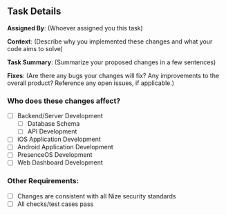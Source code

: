 ## Task Details

**Assigned By**: (Whoever assigned you this task)

**Context**: (Describe why you implemented these changes and what your code aims to solve)

**Task Summary**: (Summarize your proposed changes in a few sentences)

**Fixes**: (Are there any bugs your changes will fix? Any improvements to the overall product? Reference any open issues, if applicable.)

### Who does these changes affect?

- [ ] Backend/Server Development
  - [ ] Database Schema
  - [ ] API Development
- [ ] iOS Application Development
- [ ] Android Application Development
- [ ] PresenceOS Development
- [ ] Web Dashboard Development

### Other Requirements:
- [ ] Changes are consistent with all Nize security standards
- [ ] All checks/test cases pass
